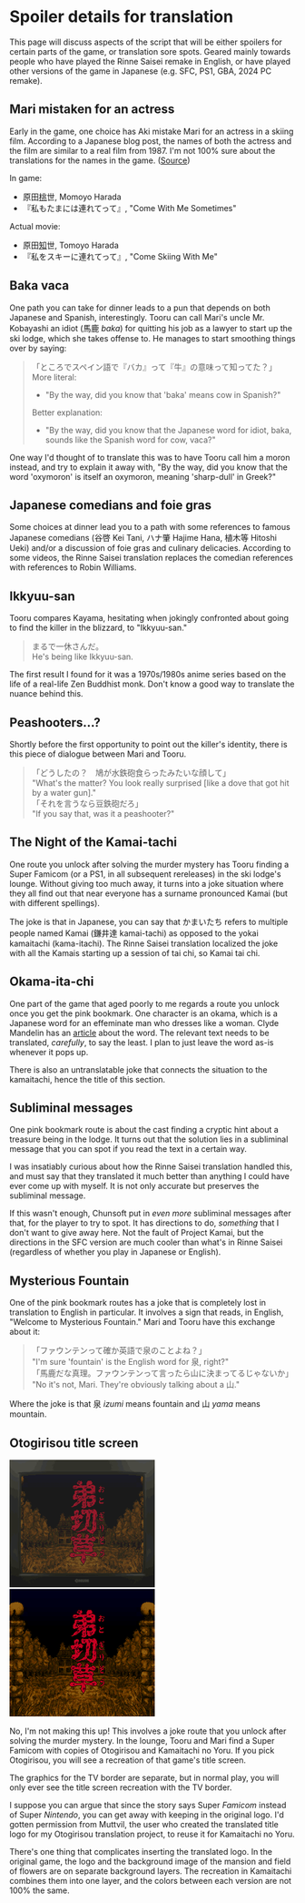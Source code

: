 # Spoiler details for translation
This page will discuss aspects of the script that will be either spoilers for certain parts of the game, or translation sore spots. Geared mainly towards people who have played the Rinne Saisei remake in English, or have played other versions of the game in Japanese (e.g. SFC, PS1, GBA, 2024 PC remake).

## Mari mistaken for an actress
Early in the game, one choice has Aki mistake Mari for an actress in a skiing film. According to a Japanese blog post, the names of both the actress and the film are similar to a real film from 1987. I'm not 100% sure about the translations for the names in the game. ([Source](http://nohohonbaracha.blog.fc2.com/blog-entry-43.html))

In game:
- 原田<ins>桃</ins>世, Momoyo Harada
- 『私もたまには連れてって』, "Come With Me Sometimes"

Actual movie:
- 原田<ins>知</ins>世, Tomoyo Harada
- 『私をスキーに連れてって』, "Come Skiing With Me"

## Baka vaca
One path you can take for dinner leads to a pun that depends on both Japanese and Spanish, interestingly. Tooru can call Mari's uncle Mr. Kobayashi an idiot (馬鹿 *baka*) for quitting his job as a lawyer to start up the ski lodge, which she takes offense to. He manages to start smoothing things over by saying:
> 「ところでスペイン語で『バカ』って『牛』の意味って知ってた？」\
> More literal:
> - "By the way, did you know that 'baka' means cow in Spanish?"
> 
> Better explanation:
> - "By the way, did you know that the Japanese word for idiot, baka, sounds like the Spanish word for cow, vaca?"

One way I'd thought of to translate this was to have Tooru call him a moron instead, and try to explain it away with, "By the way, did you know that the word 'oxymoron' is itself an oxymoron, meaning 'sharp-dull' in Greek?"

## Japanese comedians and foie gras
Some choices at dinner lead you to a path with some references to famous Japanese comedians (谷啓 Kei Tani, ハナ肇 Hajime Hana, 植木等 Hitoshi Ueki) and/or a discussion of foie gras and culinary delicacies. According to some videos, the Rinne Saisei translation replaces the comedian references with references to Robin Williams.

## Ikkyuu-san
Tooru compares Kayama, hesitating when jokingly confronted about going to find the killer in the blizzard, to "Ikkyuu-san."
> まるで一休さんだ。\
> He's being like Ikkyuu-san.

The first result I found for it was a 1970s/1980s anime series based on the life of a real-life Zen Buddhist monk. Don't know a good way to translate the nuance behind this.

## Peashooters...?
Shortly before the first opportunity to point out the killer's identity, there is this piece of dialogue between Mari and Tooru.
> 「どうしたの？　鳩が水鉄砲食らったみたいな顔して」\
> "What's the matter? You look really surprised [like a dove that got hit by a water gun]."\
> 「それを言うなら豆鉄砲だろ」\
> "If you say that, was it a peashooter?"

## The Night of the Kamai-tachi
One route you unlock after solving the murder mystery has Tooru finding a Super Famicom (or a PS1, in all subsequent rereleases) in the ski lodge's lounge. Without giving too much away, it turns into a joke situation where they all find out that near everyone has a surname pronounced Kamai (but with different spellings).

The joke is that in Japanese, you can say that かまいたち refers to multiple people named Kamai (鎌井達 kamai-tachi) as opposed to the yokai kamaitachi (kama-itachi). The Rinne Saisei translation localized the joke with all the Kamais starting up a session of tai chi, so Kamai tai chi.

## Okama-ita-chi
One part of the game that aged poorly to me regards a route you unlock once you get the pink bookmark. One character is an okama, which is a Japanese word for an effeminate man who dresses like a woman. Clyde Mandelin has an [article](https://legendsoflocalization.com/articles/okama-in-game-translation/) about the word. The relevant text needs to be translated, *carefully*, to say the least. I plan to just leave the word as-is whenever it pops up.

There is also an untranslatable joke that connects the situation to the kamaitachi, hence the title of this section.

## Subliminal messages
One pink bookmark route is about the cast finding a cryptic hint about a treasure being in the lodge. It turns out that the solution lies in a subliminal message that you can spot if you read the text in a certain way.

I was insatiably curious about how the Rinne Saisei translation handled this, and must say that they translated it much better than anything I could have ever come up with myself. It is not only accurate but preserves the subliminal message.

If this wasn't enough, Chunsoft put in *even more* subliminal messages after that, for the player to try to spot. It has directions to do, *something* that I don't want to give away here. Not the fault of Project Kamai, but the directions in the SFC version are much cooler than what's in Rinne Saisei (regardless of whether you play in Japanese or English).

## Mysterious Fountain
One of the pink bookmark routes has a joke that is completely lost in translation to English in particular. It involves a sign that reads, in English, "Welcome to Mysterious Fountain." Mari and Tooru have this exchange about it:
> 「ファウンテンって確か英語で泉のことよね？」\
> "I'm sure 'fountain' is the English word for 泉, right?"\
> 「馬鹿だな真理。ファウンテンって言ったら山に決まってるじゃないか」\
> "No it's not, Mari. They're obviously talking about a 山."

Where the joke is that 泉 *izumi* means fountain and 山 *yama* means mountain.

## Otogirisou title screen
![](/repo%20images/otogirisou%20title%20screen%20recreation%20tv%20border.png)
![](/repo%20images/otogirisou%20title%20screen%20recreation%20full.png)

No, I'm not making this up! This involves a joke route that you unlock after solving the murder mystery. In the lounge, Tooru and Mari find a Super Famicom with copies of Otogirisou and Kamaitachi no Yoru. If you pick Otogirisou, you will see a recreation of that game's title screen.

The graphics for the TV border are separate, but in normal play, you will only ever see the title screen recreation with the TV border.

I suppose you can argue that since the story says Super *Famicom* instead of Super *Nintendo*, you can get away with keeping in the original logo. I'd gotten permission from Muttvil, the user who created the translated title logo for my Otogirisou translation project, to reuse it for Kamaitachi no Yoru.

There's one thing that complicates inserting the translated logo. In the original game, the logo and the background image of the mansion and field of flowers are on separate background layers. The recreation in Kamaitachi combines them into one layer, and the colors between each version are not 100% the same.
